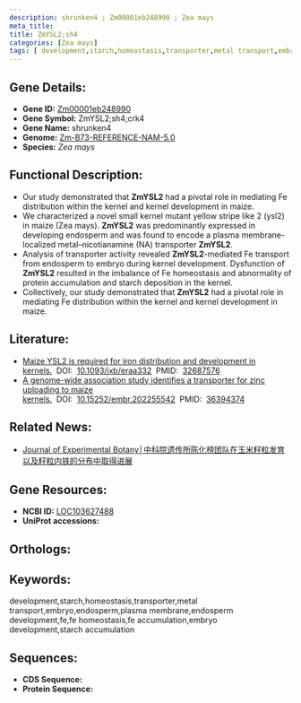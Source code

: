 ```yaml
---
description: shrunken4 ; Zm00001eb248990 ; Zea mays
meta_title:
title: ZmYSL2;sh4
categories: [Zea mays]
tags: [ development,starch,homeostasis,transporter,metal transport,embryo,endosperm,plasma membrane,endosperm development,fe,fe homeostasis,fe accumulation,embryo development,starch accumulation ]
---
```


## Gene Details:
- **Gene ID:**	[Zm00001eb248990]()
- **Gene Symbol:** ZmYSL2;sh4;crk4
- **Gene Name:** shrunken4
- **Genome:** [Zm-B73-REFERENCE-NAM-5.0]()
- **Species:** *Zea mays*

## Functional Description:
   - Our study demonstrated that **ZmYSL2** had a pivotal role in mediating Fe distribution within the kernel and kernel development in maize.
   - We characterized a novel small kernel mutant yellow stripe like 2 (ysl2) in maize (Zea mays). **ZmYSL2** was predominantly expressed in developing endosperm and was found to encode a plasma membrane-localized metal–nicotianamine (NA) transporter **ZmYSL2**.
   - Analysis of transporter activity revealed **ZmYSL2**-mediated Fe transport from endosperm to embryo during kernel development. Dysfunction of **ZmYSL2** resulted in the imbalance of Fe homeostasis and abnormality of protein accumulation and starch deposition in the kernel.
   - Collectively, our study demonstrated that **ZmYSL2** had a pivotal role in mediating Fe distribution within the kernel and kernel development in maize.

## Literature:
   - [Maize YSL2 is required for iron distribution and development in kernels.]( https://academic.oup.com/jxb/article/71/19/5896/5873978?login=true)&nbsp;&nbsp;DOI:&nbsp;&nbsp;[10.1093/jxb/eraa332](https://academic.oup.com/jxb/article/71/19/5896/5873978?login=true)&nbsp;&nbsp;PMID:&nbsp;&nbsp;[32687576](https://pubmed.ncbi.nlm.nih.gov/32687576/)
   - [A genome-wide association study identifies a transporter for zinc uploading to maize kernels.]( https://www.embopress.org/doi/full/10.15252/embr.202255542)&nbsp;&nbsp;DOI:&nbsp;&nbsp;[10.15252/embr.202255542](https://www.embopress.org/doi/full/10.15252/embr.202255542)&nbsp;&nbsp;PMID:&nbsp;&nbsp;[36394374](https://pubmed.ncbi.nlm.nih.gov/36394374/)

## Related News:
   - [Journal of Experimental Botany│中科院遗传所陈化榜团队在玉米籽粒发育以及籽粒内铁的分布中取得进展](https://mp.weixin.qq.com/s?__biz=Mzg3MDEwNDEyMg==&mid=2247492949&idx=4&sn=4e3490cee37f828fcdcb4a017f644cac&chksm=ce904800f9e7c1166c94aa388e6861a2c3eaf3681714b4567ac00e9707711b5e0e82c8a7ab0d&scene=27#wechat_redirect)

## Gene Resources:
- **NCBI ID:** [LOC103627488](https://www.ncbi.nlm.nih.gov/gene/?term=LOC103627488)
- **UniProt accessions:** [](https://www.uniprot.org/uniprotkb//entry)

## Orthologs:

## Keywords:
development,starch,homeostasis,transporter,metal transport,embryo,endosperm,plasma membrane,endosperm development,fe,fe homeostasis,fe accumulation,embryo development,starch accumulation

## Sequences:
- **CDS Sequence:**
- **Protein Sequence:**

